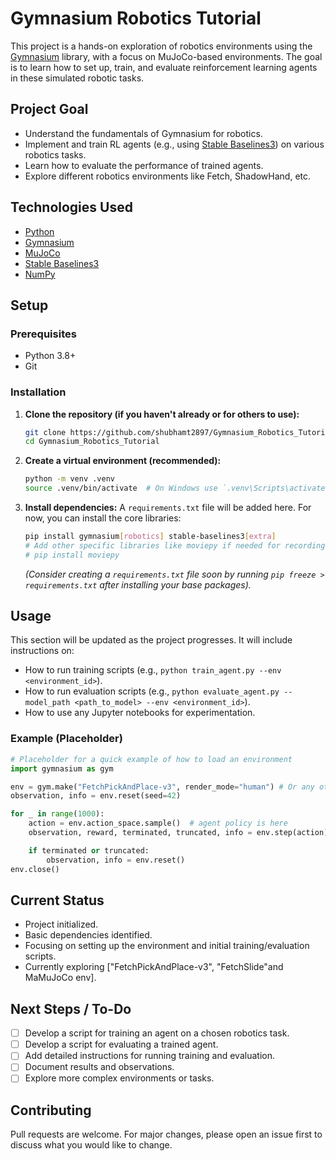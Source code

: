# Gymnasium Robotics Tutorial

This project is a hands-on exploration of robotics environments using the [Gymnasium](https://gymnasium.farama.org/) library, with a focus on MuJoCo-based environments. The goal is to learn how to set up, train, and evaluate reinforcement learning agents in these simulated robotic tasks.

## Project Goal

*   Understand the fundamentals of Gymnasium for robotics.
*   Implement and train RL agents (e.g., using [Stable Baselines3](https://stable-baselines3.readthedocs.io/)) on various robotics tasks.
*   Learn how to evaluate the performance of trained agents.
*   Explore different robotics environments like Fetch, ShadowHand, etc.

## Technologies Used

*   [Python](https://www.python.org/)
*   [Gymnasium](https://gymnasium.farama.org/)
*   [MuJoCo](https://mujoco.org/)
*   [Stable Baselines3](https://stable-baselines3.readthedocs.io/) 
*   [NumPy](https://numpy.org/)

## Setup

### Prerequisites

*   Python 3.8+
*   Git

### Installation

1.  **Clone the repository (if you haven't already or for others to use):**
    ```bash
    git clone https://github.com/shubhamt2897/Gymnasium_Robotics_Tutorial.git
    cd Gymnasium_Robotics_Tutorial
    ```

2.  **Create a virtual environment (recommended):**
    ```bash
    python -m venv .venv
    source .venv/bin/activate  # On Windows use `.venv\Scripts\activate`
    ```

3.  **Install dependencies:**
    A `requirements.txt` file will be added here. For now, you can install the core libraries:
    ```bash
    pip install gymnasium[robotics] stable-baselines3[extra]
    # Add other specific libraries like moviepy if needed for recording
    # pip install moviepy
    ```
    *(Consider creating a `requirements.txt` file soon by running `pip freeze > requirements.txt` after installing your base packages).*

## Usage

This section will be updated as the project progresses. It will include instructions on:

*   How to run training scripts (e.g., `python train_agent.py --env <environment_id>`).
*   How to run evaluation scripts (e.g., `python evaluate_agent.py --model_path <path_to_model> --env <environment_id>`).
*   How to use any Jupyter notebooks for experimentation.

### Example (Placeholder)
```python
# Placeholder for a quick example of how to load an environment
import gymnasium as gym

env = gym.make("FetchPickAndPlace-v3", render_mode="human") # Or any other env
observation, info = env.reset(seed=42)

for _ in range(1000):
    action = env.action_space.sample()  # agent policy is here
    observation, reward, terminated, truncated, info = env.step(action)

    if terminated or truncated:
        observation, info = env.reset()
env.close()
```

## Current Status

*   Project initialized.
*   Basic dependencies identified.
*   Focusing on setting up the environment and initial training/evaluation scripts.
*   Currently exploring ["FetchPickAndPlace-v3", "FetchSlide"and MaMuJoCo env].

## Next Steps / To-Do

*   [ ] Develop a script for training an agent on a chosen robotics task.
*   [ ] Develop a script for evaluating a trained agent.
*   [ ] Add detailed instructions for running training and evaluation.
*   [ ] Document results and observations.
*   [ ] Explore more complex environments or tasks.

## Contributing

Pull requests are welcome. For major changes, please open an issue first to discuss what you would like to change.
